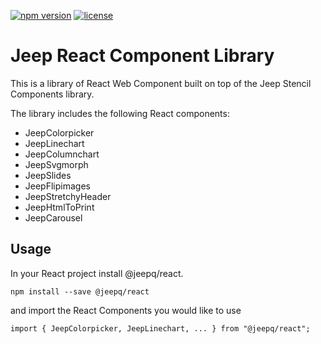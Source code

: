 [![npm version](https://img.shields.io/npm/v/@jeepq/react/latest.svg)](https://www.npmjs.com/package/@jeepq/react)
[![license](https://img.shields.io/npm/l/@jeepq/react.svg)](https://github.com/jepiqueau/jeep/blob/master/packages/react/LICENSE)

# Jeep React Component Library

This is a library of React Web Component built on top of the Jeep Stencil Components library.

The library includes the following React components:

 - JeepColorpicker
 - JeepLinechart
 - JeepColumnchart
 - JeepSvgmorph
 - JeepSlides
 - JeepFlipimages
 - JeepStretchyHeader
 - JeepHtmlToPrint
 - JeepCarousel


## Usage
In your React project install @jeepq/react.

```
npm install --save @jeepq/react
``` 

and import the React Components you would like to use

```
import { JeepColorpicker, JeepLinechart, ... } from "@jeepq/react";
```
